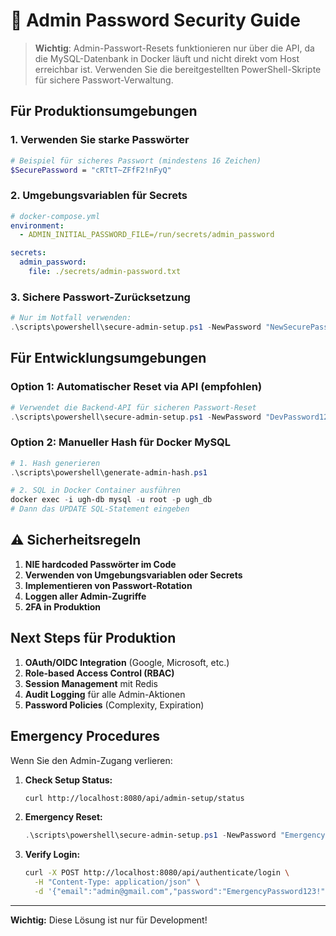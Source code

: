 # 🔐 Admin Password Security Guide

> **Wichtig**: Admin-Passwort-Resets funktionieren nur über die API, da die MySQL-Datenbank 
> in Docker läuft und nicht direkt vom Host erreichbar ist. Verwenden Sie die bereitgestellten 
> PowerShell-Skripte für sichere Passwort-Verwaltung.

## Für Produktionsumgebungen

### 1. **Verwenden Sie starke Passwörter**
```bash
# Beispiel für sicheres Passwort (mindestens 16 Zeichen)
$SecurePassword = "cRTtT~ZFfF2!nFyQ"
```

### 2. **Umgebungsvariablen für Secrets**
```yaml
# docker-compose.yml
environment:
  - ADMIN_INITIAL_PASSWORD_FILE=/run/secrets/admin_password

secrets:
  admin_password:
    file: ./secrets/admin-password.txt
```

### 3. **Sichere Passwort-Zurücksetzung**
```powershell
# Nur im Notfall verwenden:
.\scripts\powershell\secure-admin-setup.ps1 -NewPassword "NewSecurePassword123!"
```

## Für Entwicklungsumgebungen

### Option 1: Automatischer Reset via API (empfohlen)
```powershell
# Verwendet die Backend-API für sicheren Passwort-Reset
.\scripts\powershell\secure-admin-setup.ps1 -NewPassword "DevPassword123"
```

### Option 2: Manueller Hash für Docker MySQL
```powershell
# 1. Hash generieren
.\scripts\powershell\generate-admin-hash.ps1

# 2. SQL in Docker Container ausführen
docker exec -i ugh-db mysql -u root -p ugh_db
# Dann das UPDATE SQL-Statement eingeben
```

## ⚠️ Sicherheitsregeln

1. **NIE hardcoded Passwörter im Code**
2. **Verwenden von Umgebungsvariablen oder Secrets**
3. **Implementieren von Passwort-Rotation**
4. **Loggen aller Admin-Zugriffe**
5. **2FA in Produktion**

## Next Steps für Produktion

1. **OAuth/OIDC Integration** (Google, Microsoft, etc.)
2. **Role-based Access Control (RBAC)**
3. **Session Management** mit Redis
4. **Audit Logging** für alle Admin-Aktionen
5. **Password Policies** (Complexity, Expiration)

## Emergency Procedures

Wenn Sie den Admin-Zugang verlieren:

1. **Check Setup Status:**
   ```bash
   curl http://localhost:8080/api/admin-setup/status
   ```

2. **Emergency Reset:**
   ```powershell
   .\scripts\powershell\secure-admin-setup.ps1 -NewPassword "EmergencyPassword123!"
   ```

3. **Verify Login:**
   ```bash
   curl -X POST http://localhost:8080/api/authenticate/login \
     -H "Content-Type: application/json" \
     -d '{"email":"admin@gmail.com","password":"EmergencyPassword123!"}'
   ```

---

**Wichtig:** Diese Lösung ist nur für Development!
